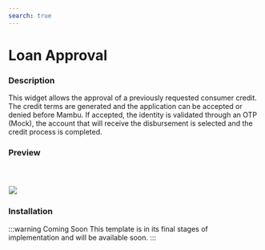 ```yaml
---
search: true
---
```


# Loan Approval

### Description
This widget allows the approval of a previously requested consumer credit. The credit terms are generated and the application can be accepted or denied before Mambu. If accepted, the identity is validated through an OTP (Mock), the account that will receive the disbursement is selected and the credit process is completed.

### Preview

 <img src="/assets/img/dynamic/experiences/retail/loan-approval.jpg" style="border: 1px solid #EEE; margin-top: 40px; max-width:600px;"> 


### Installation

:::warning Coming Soon
This template is in its final stages of implementation and will be available soon.
:::
